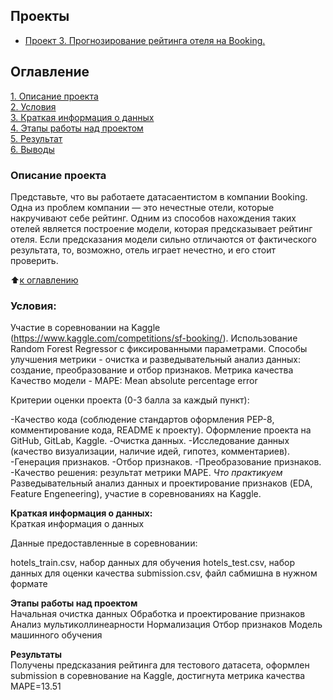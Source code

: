 ## Проекты

* [Проект 3. Прогнозирование рейтинга отеля на Booking.](https://github.com/Kalaka0908/PROJECT_DS/blob/kalaka/game.ipynb)

## Оглавление  
[1. Описание проекта](.README.md#Описание-проекта)  
[2. Условия](.README.md#Какой-кейс-решаем)  
[3. Краткая информация о данных](.README.md#Краткая-информация-о-данных)  
[4. Этапы работы над проектом](.README.md#Этапы-работы-над-проектом)  
[5. Результат](.README.md#Результат)    
[6. Выводы](.README.md#Выводы) 
  ### Описание проекта    
Представьте, что вы работаете датасаентистом в компании Booking. Одна из проблем компании — это нечестные отели, которые накручивают себе рейтинг. Одним из способов нахождения таких отелей является построение модели, которая предсказывает рейтинг отеля. Если предсказания модели сильно отличаются от фактического результата, то, возможно, отель играет нечестно, и его стоит проверить.

:arrow_up:[к оглавлению](_)


### Условия:    
Участие в соревновании на Kaggle (https://www.kaggle.com/competitions/sf-booking/).
Использование Random Forest Regressor с фиксированными параметрами.
Способы улучшения метрики - очистка и разведывательный анализ данных: создание, преобразование и отбор признаков.
Метрика качества
Качество модели - MAPE: Mean absolute percentage error

Критерии оценки проекта (0-3 балла за каждый пункт):

-Качество кода (соблюдение стандартов оформления PEP-8, комментирование кода, README к проекту). Оформление проекта на GitHub, GitLab, Kaggle.
-Очистка данных.
-Исследование данных (качество визуализации, наличие идей, гипотез, комментариев).
-Генерация признаков.
-Отбор признаков.
-Преобразование признаков.
-Качество решения: результат метрики MAPE.
*Что практикуем*
Разведывательный анализ данных и проектирование признаков (EDA, Feature Engeneering), участие в соревнованиях на Kaggle.

**Краткая информация о данных:**  
Краткая информация о данных

Данные предоставленные в соревновании:

hotels_train.csv, набор данных для обучения
hotels_test.csv, набор данных для оценки качества
submission.csv, файл сабмишна в нужном формате

**Этапы работы над проектом**     
Начальная очистка данных
Обработка и проектирование признаков
Анализ мультиколлинеарности
Нормализация
Отбор признаков
Модель машинного обучения


**Результаты**     
Получены предсказания рейтинга для тестового датасета, оформлен submission в соревнование на Kaggle, достигнута метрика качества MAPE=13.51
